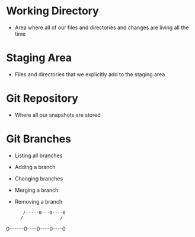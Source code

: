 # Working Directory
- Area where all of our files and directories and changes are living all the time

# Staging Area
- Files and directories that we explicitly add to the staging area

# Git Repository
- Where all our snapshots are stored


# Git Branches

- Listing all branches

- Adding a branch

- Changing branches

- Merging a branch

- Removing a branch
 

         /-----0---0----0
        /              /
0------0----0----0----0